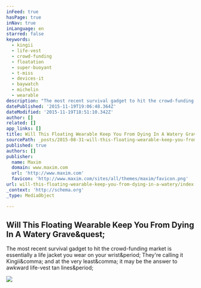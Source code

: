 ```yaml
---
inFeed: true
hasPage: true
inNav: true
inLanguage: en
starred: false
keywords:
  - kingii
  - life-vest
  - crowd-funding
  - floatation
  - super-buoyant
  - t-miss
  - devices-it
  - baywatch
  - michelin
  - wearable
description: "The most recent survival gadget to hit the crowd-funding market is essentially a life jacket you wear on your wrist. They're calling it Kingii, and at the very least, it may be the answer to awkward life-vest tan lines."
datePublished: '2015-11-19T19:06:48.364Z'
dateModified: '2015-11-19T18:51:10.342Z'
author: []
related: []
app_links: []
title: Will This Floating Wearable Keep You From Dying In A Watery Grave?
sourcePath: _posts/2015-08-31-will-this-floating-wearable-keep-you-from-dying-in-a-watery.md
published: true
authors: []
publisher:
  name: Maxim
  domain: www.maxim.com
  url: 'http://www.maxim.com'
  favicon: 'http://www.maxim.com/sites/all/themes/maxim/favicon.png'
url: will-this-floating-wearable-keep-you-from-dying-in-a-watery/index.html
_context: 'http://schema.org'
_type: MediaObject

---
```

<article style=""><h1>Will This Floating Wearable Keep You From Dying In A Watery Grave&amp;quest;</h1><p>The most recent survival gadget to hit the crowd-funding market is essentially a life jacket you wear on your wrist&amp;period; They're calling it Kingii&amp;comma; and at the very least&amp;comma; it may be the answer to awkward life-vest tan lines&amp;period;</p><img src="http://www.maxim.com/sites/default/files/styles/custom_crop/public/editor/2015/07/np070715_kingiiwristflotation_channel.jpg?itok=UdbqMHAf" /></article>